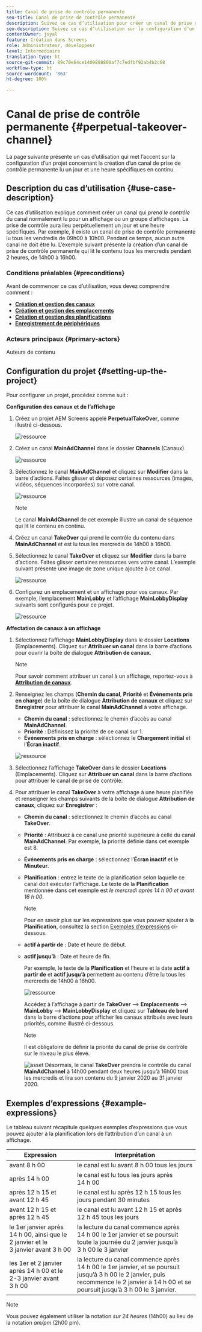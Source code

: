 ```yaml
---
title: Canal de prise de contrôle permanente
seo-title: Canal de prise de contrôle permanente
description: Suivez ce cas d’utilisation pour créer un canal de prise de contrôle permanente.
seo-description: Suivez ce cas d’utilisation sur la configuration d’un projet qui crée un canal de prise de contrôle permanente lu un jour et une heure spécifiques en continu.
contentOwner: jsyal
feature: Création dans Screens
role: Administrateur, développeur
level: Intermédiaire
translation-type: ht
source-git-commit: 89c70e64ce1409888800af7c7edfbf92ab4b2c68
workflow-type: ht
source-wordcount: '863'
ht-degree: 100%

---
```



# Canal de prise de contrôle permanente {#perpetual-takeover-channel}

La page suivante présente un cas d’utilisation qui met l’accent sur la configuration d’un projet concernant la création d’un canal de prise de contrôle permanente lu un jour et une heure spécifiques en continu.

## Description du cas d’utilisation {#use-case-description}

Ce cas d’utilisation explique comment créer un canal qui *prend le contrôle* du canal normalement lu pour un affichage ou un groupe d’affichages. La prise de contrôle aura lieu perpétuellement un jour et une heure spécifiques.
Par exemple, il existe un canal de prise de contrôle permanente lu tous les vendredis de 09h00 à 10h00. Pendant ce temps, aucun autre canal ne doit être lu. L’exemple suivant présente la création d’un canal de prise de contrôle permanente qui lit le contenu tous les mercredis pendant 2 heures, de 14h00 à 16h00.

### Conditions préalables {#preconditions}

Avant de commencer ce cas d’utilisation, vous devez comprendre comment :

* **[Création et gestion des canaux](managing-channels.md)**
* **[Création et gestion des emplacements](managing-locations.md)**
* **[Création et gestion des planifications](managing-schedules.md)**
* **[Enregistrement de périphériques](device-registration.md)**

### Acteurs principaux {#primary-actors}

Auteurs de contenu

## Configuration du projet {#setting-up-the-project}

Pour configurer un projet, procédez comme suit :

**Configuration des canaux et de l’affichage**

1. Créez un projet AEM Screens appelé **PerpetualTakeOver**, comme illustré ci-dessous.

   ![ressource](assets/p_usecase1.png)

1. Créez un canal **MainAdChannel** dans le dossier **Channels** (Canaux).

   ![ressource](assets/p_usecase2.png)

1. Sélectionnez le canal **MainAdChannel** et cliquez sur **Modifier** dans la barre d’actions. Faites glisser et déposez certaines ressources (images, vidéos, séquences incorporées) sur votre canal.

   ![ressource](assets/p_usecase3.png)


   >[!NOTE]
   >Le canal **MainAdChannel** de cet exemple illustre un canal de séquence qui lit le contenu en continu.

1. Créez un canal **TakeOver** qui prend le contrôle du contenu dans **MainAdChannel** et est lu tous les mercredis de 14h00 à 16h00.

1. Sélectionnez le canal **TakeOver** et cliquez sur **Modifier** dans la barre d’actions. Faites glisser certaines ressources vers votre canal. L’exemple suivant présente une image de zone unique ajoutée à ce canal.

   ![ressource](assets/p_usecase4.png)

1. Configurez un emplacement et un affichage pour vos canaux. Par exemple, l’emplacement **MainLobby** et l’affichage **MainLobbyDisplay** suivants sont configurés pour ce projet.

   ![ressource](assets/p_usecase5.png)

**Affectation de canaux à un affichage**

1. Sélectionnez l’affichage **MainLobbyDisplay** dans le dossier **Locations** (Emplacements). Cliquez sur **Attribuer un canal** dans la barre d’actions pour ouvrir la boîte de dialogue **Attribution de canaux**.

   >[!NOTE]
   >Pour savoir comment attribuer un canal à un affichage, reportez-vous à **[Attribution de canaux](channel-assignment.md)**.

1. Renseignez les champs (**Chemin du canal**, **Priorité** et **Événements pris en charge**) de la boîte de dialogue **Attribution de canaux** et cliquez sur **Enregistrer** pour attribuer le canal **MainAdChannel** à votre affichage.

   * **Chemin du canal** : sélectionnez le chemin d’accès au canal **MainAdChannel**.
   * **Priorité** : Définissez la priorité de ce canal sur 1.
   * **Événements pris en charge** : sélectionnez le **Chargement initial** et l’**Écran inactif**.

   ![ressource](assets/p_usecase6.png)

1. Sélectionnez l’affichage **TakeOver** dans le dossier **Locations** (Emplacements). Cliquez sur **Attribuer un canal** dans la barre d’actions pour attribuer le canal de prise de contrôle.

1. Pour attribuer le canal **TakeOver** à votre affichage à une heure planifiée et renseigner les champs suivants de la boîte de dialogue **Attribution de canaux**, cliquez sur **Enregistrer** :

   * **Chemin du canal** : sélectionnez le chemin d’accès au canal **TakeOver**.
   * **Priorité** : Attribuez à ce canal une priorité supérieure à celle du canal **MainAdChannel**. Par exemple, la priorité définie dans cet exemple est 8.
   * **Événements pris en charge** : sélectionnez l’**Écran inactif** et le **Minuteur**.
   * **Planification** : entrez le texte de la planification selon laquelle ce canal doit exécuter l’affichage. Le texte de la **Planification** mentionnée dans cet exemple est *le mercredi après 14 h 00 et avant 16 h 00*.

      >[!NOTE]
      >Pour en savoir plus sur les expressions que vous pouvez ajouter à la **Planification**, consultez la section [Exemples d’expressions](#example-expressions) ci-dessous.
   * **actif à partir de** : Date et heure de début.
   * **actif jusqu’à** : Date et heure de fin.

      Par exemple, le texte de la **Planification** et l’heure et la date **actif à partir de** et **actif jusqu’à** permettent au contenu d’être lu tous les mercredis de 14h00 à 16h00.


      ![ressource](assets/p_usecase7.png)

      Accédez à l’affichage à partir de **TakeOver** --> **Emplacements** --> **MainLobby** --> **MainLobbyDisplay** et cliquez sur **Tableau de bord** dans la barre d’actions pour afficher les canaux attribués avec leurs priorités, comme illustré ci-dessous.

      >[!NOTE]
      >Il est obligatoire de définir la priorité du canal de prise de contrôle sur le niveau le plus élevé.

      ![asset](assets/p_usecase8.png)
Désormais, le canal **TakeOver** prendra le contrôle du canal **MainAdChannel** à 14h00 pendant deux heures jusqu’à 16h00 tous les mercredis et lira son contenu du 9 janvier 2020 au 31 janvier 2020.

## Exemples d’expressions {#example-expressions}

Le tableau suivant récapitule quelques exemples d’expressions que vous pouvez ajouter à la planification lors de l’attribution d’un canal à un affichage.

| **Expression** | **Interprétation** |
|---|---|
| avant 8 h 00 | le canal est lu avant 8 h 00 tous les jours |
| après 14 h 00 | le canal est lu tous les jours après 14 h 00 |
| après 12 h 15 et avant 12 h 45 | le canal est lu après 12 h 15 tous les jours pendant 30 minutes |
| avant 12 h 15 et après 12 h 45 | le canal est lu avant 12 h 15 et après 12 h 45 tous les jours |
| le 1er janvier après 14 h 00, ainsi que le 2 janvier et le 3 janvier avant 3 h 00 | la lecture du canal commence après 14 h 00 le 1er janvier et se poursuit toute la journée du 2 janvier jusqu’à 3 h 00 le 3 janvier |
| les 1er et 2 janvier après 14 h 00 et le 2-3 janvier avant 3 h 00 | la lecture du canal commence après 14 h 00 le 1er janvier, et se poursuit jusqu’à 3 h 00 le 2 janvier, puis recommence le 2 janvier à 14 h 00 et se poursuit jusqu’à 3 h 00 le 3 janvier. |

>[!NOTE]
>
>Vous pouvez également utiliser la notation _sur 24 heures_ (14h00) au lieu de la notation *am/pm* (2h00 pm).
